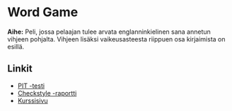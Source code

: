# Word Game

**Aihe:** Peli, jossa pelaajan tulee arvata englanninkielinen sana annetun vihjeen pohjalta. Vihjeen lisäksi vaikeusasteesta riippuen osa kirjaimista on esillä.

## Linkit
- [PIT -testi](http://htmlpreview.github.io/?httpls://raw.githubusercontent.com/MethodGearSeb/WordGame/master/dokumentaatio/pit/index.html)
- [Checkstyle -raportti](http://htmlpreview.github.io/?https://raw.githubuserconent.com/MethodGearSeb/WordGame/master/dokumentaatio/checkstyle/checkstyle.html)
- [Kurssisivu](https://github.com/javaLabra/Javalabra2016-3)
